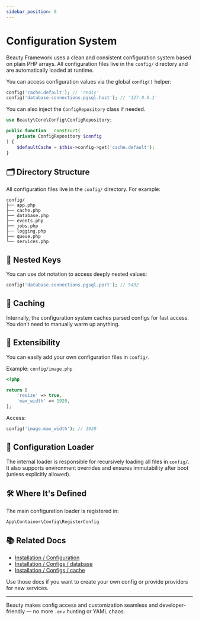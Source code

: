 ```yaml
---
sidebar_position: 8
---
```


# Configuration System

Beauty Framework uses a clean and consistent configuration system based on plain PHP arrays. All configuration files live in the `config/` directory and are automatically loaded at runtime.

You can access configuration values via the global `config()` helper:

```php
config('cache.default'); // 'redis'
config('database.connections.pgsql.host'); // '127.0.0.1'
```

You can also inject the `ConfigRepository` class if needed.

```php
use Beauty\Core\Config\ConfigRepository;

public function __construct(
    private ConfigRepository $config
) {
    $defaultCache = $this->config->get('cache.default');
}
```


## 🗂 Directory Structure

All configuration files live in the `config/` directory. For example:

```
config/
├── app.php
├── cache.php
├── database.php
├── events.php
├── jobs.php
├── logging.php
├── queue.php
└── services.php
```


## 🧩 Nested Keys

You can use dot notation to access deeply nested values:

```php
config('database.connections.pgsql.port'); // 5432
```


## 🚀 Caching

Internally, the configuration system caches parsed configs for fast access. You don’t need to manually warm up anything.


## 🧱 Extensibility

You can easily add your own configuration files in `config/`.

Example: `config/image.php`

```php
<?php

return [
    'resize' => true,
    'max_width' => 1920,
];
```

Access:

```php
config('image.max_width'); // 1920
```


## 📁 Configuration Loader

The internal loader is responsible for recursively loading all files in `config/`. It also supports environment overrides and ensures immutability after boot (unless explicitly allowed).


## 🛠 Where It's Defined

The main configuration loader is registered in:

```
App\Container\Config\RegisterConfig
```


## 📚 Related Docs

* [Installation / Configuration](../1-Installation/configure.md)
* [Installation / Configs / database](../1-Installation/Configs/database.md)
* [Installation / Configs / cache](../1-Installation/Configs/cache.md)

Use those docs if you want to create your own config or provide providers for new services.

---

Beauty makes config access and customization seamless and developer-friendly — no more `.env` hunting or YAML chaos.
